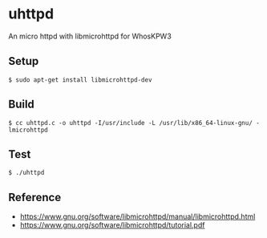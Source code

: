 # uhttpd

An micro httpd with libmicrohttpd for WhosKPW3

## Setup

```
$ sudo apt-get install libmicrohttpd-dev
```

## Build

```
$ cc uhttpd.c -o uhttpd -I/usr/include -L /usr/lib/x86_64-linux-gnu/ -lmicrohttpd
```

## Test

```
$ ./uhttpd
```

## Reference

- https://www.gnu.org/software/libmicrohttpd/manual/libmicrohttpd.html
- https://www.gnu.org/software/libmicrohttpd/tutorial.pdf
